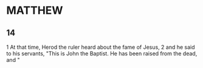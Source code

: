 # MATTHEW

## 14

1 At that time, Herod the ruler heard about the fame of Jesus, 2 and he said to his servants, "This is John the Baptist. He has been raised from the dead, and "